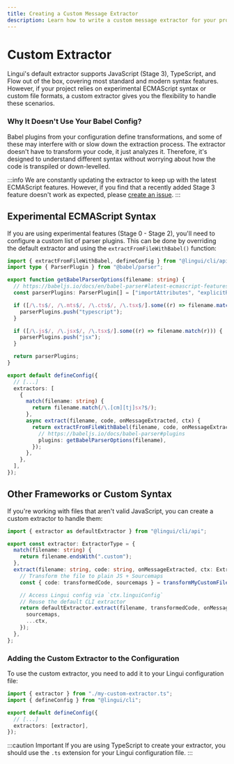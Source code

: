 ```yaml
---
title: Creating a Custom Message Extractor
description: Learn how to write a custom message extractor for your project
---
```


# Custom Extractor

Lingui's default extractor supports JavaScript (Stage 3), TypeScript, and Flow out of the box, covering most standard and modern syntax features. However, if your project relies on experimental ECMAScript syntax or custom file formats, a custom extractor gives you the flexibility to handle these scenarios.

### Why It Doesn't Use Your Babel Config?

Babel plugins from your configuration define transformations, and some of these may interfere with or slow down the extraction process. The extractor doesn't have to transform your code, it just analyzes it. Therefore, it's designed to understand different syntax without worrying about how the code is transpiled or down-levelled.

:::info
We are constantly updating the extractor to keep up with the latest ECMAScript features. However, if you find that a recently added Stage 3 feature doesn't work as expected, please [create an issue](https://github.com/lingui/js-lingui/issues/new/choose).
:::

## Experimental ECMAScript Syntax

If you are using experimental features (Stage 0 - Stage 2), you'll need to configure a custom list of parser plugins. This can be done by overriding the default extractor and using the `extractFromFileWithBabel()` function:

```ts title="lingui.config.ts"
import { extractFromFileWithBabel, defineConfig } from "@lingui/cli/api";
import type { ParserPlugin } from "@babel/parser";

export function getBabelParserOptions(filename: string) {
  // https://babeljs.io/docs/en/babel-parser#latest-ecmascript-features
  const parserPlugins: ParserPlugin[] = ["importAttributes", "explicitResourceManagement"];

  if ([/\.ts$/, /\.mts$/, /\.cts$/, /\.tsx$/].some((r) => filename.match(r))) {
    parserPlugins.push("typescript");
  }

  if ([/\.js$/, /\.jsx$/, /\.tsx$/].some((r) => filename.match(r))) {
    parserPlugins.push("jsx");
  }

  return parserPlugins;
}

export default defineConfig({
  // [...]
  extractors: [
    {
      match(filename: string) {
        return filename.match(/\.[cm][tj]sx?$/);
      },
      async extract(filename, code, onMessageExtracted, ctx) {
        return extractFromFileWithBabel(filename, code, onMessageExtracted, ctx, {
          // https://babeljs.io/docs/babel-parser#plugins
          plugins: getBabelParserOptions(filename),
        });
      },
    },
  ],
});
```

## Other Frameworks or Custom Syntax

If you're working with files that aren't valid JavaScript, you can create a custom extractor to handle them:

```ts title="./my-custom-extractor.ts"
import { extractor as defaultExtractor } from "@lingui/cli/api";

export const extractor: ExtractorType = {
  match(filename: string) {
    return filename.endsWith(".custom");
  },
  extract(filename: string, code: string, onMessageExtracted, ctx: ExtractorCtx) {
    // Transform the file to plain JS + Sourcemaps
    const { code: transformedCode, sourcemaps } = transformMyCustomFileToJs(filename, code);

    // Access Lingui config via `ctx.linguiConfig`
    // Reuse the default CLI extractor
    return defaultExtractor.extract(filename, transformedCode, onMessageExtracted, {
      sourcemaps,
      ...ctx,
    });
  },
};
```

### Adding the Custom Extractor to the Configuration

To use the custom extractor, you need to add it to your Lingui configuration file:

```ts title="lingui.config.ts" {1,6}
import { extractor } from "./my-custom-extractor.ts";
import { defineConfig } from "@lingui/cli";

export default defineConfig({
  // [...]
  extractors: [extractor],
});
```

:::caution Important
If you are using TypeScript to create your extractor, you should use the `.ts` extension for your Lingui configuration file.
:::
